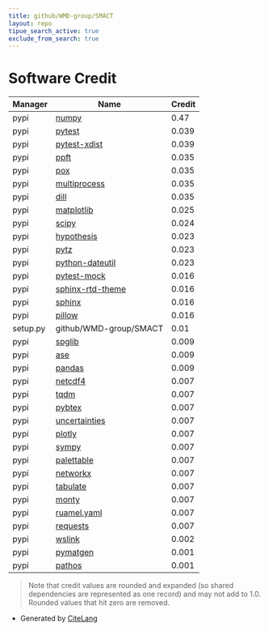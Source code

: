 ```yaml
---
title: github/WMD-group/SMACT
layout: repo
tipue_search_active: true
exclude_from_search: true
---
```

# Software Credit

|Manager|Name|Credit|
|-------|----|------|
|pypi|[numpy](https://www.numpy.org)|0.47|
|pypi|[pytest](https://pypi.org/project/pytest)|0.039|
|pypi|[pytest-xdist](https://pypi.org/project/pytest-xdist)|0.039|
|pypi|[ppft](https://pypi.org/project/ppft)|0.035|
|pypi|[pox](https://pypi.org/project/pox)|0.035|
|pypi|[multiprocess](https://pypi.org/project/multiprocess)|0.035|
|pypi|[dill](https://pypi.org/project/dill)|0.035|
|pypi|[matplotlib](https://pypi.org/project/matplotlib)|0.025|
|pypi|[scipy](https://www.scipy.org)|0.024|
|pypi|[hypothesis](https://pypi.org/project/hypothesis)|0.023|
|pypi|[pytz](https://pypi.org/project/pytz)|0.023|
|pypi|[python-dateutil](https://pypi.org/project/python-dateutil)|0.023|
|pypi|[pytest-mock](https://pypi.org/project/pytest-mock)|0.016|
|pypi|[sphinx-rtd-theme](https://pypi.org/project/sphinx-rtd-theme)|0.016|
|pypi|[sphinx](https://pypi.org/project/sphinx)|0.016|
|pypi|[pillow](https://pypi.org/project/pillow)|0.016|
|setup.py|github/WMD-group/SMACT|0.01|
|pypi|[spglib](http://spglib.github.io/spglib/)|0.009|
|pypi|[ase](https://wiki.fysik.dtu.dk/ase)|0.009|
|pypi|[pandas](https://pandas.pydata.org)|0.009|
|pypi|[netcdf4](https://pypi.org/project/netcdf4)|0.007|
|pypi|[tqdm](https://pypi.org/project/tqdm)|0.007|
|pypi|[pybtex](https://pypi.org/project/pybtex)|0.007|
|pypi|[uncertainties](https://pypi.org/project/uncertainties)|0.007|
|pypi|[plotly](https://pypi.org/project/plotly)|0.007|
|pypi|[sympy](https://pypi.org/project/sympy)|0.007|
|pypi|[palettable](https://pypi.org/project/palettable)|0.007|
|pypi|[networkx](https://pypi.org/project/networkx)|0.007|
|pypi|[tabulate](https://pypi.org/project/tabulate)|0.007|
|pypi|[monty](https://pypi.org/project/monty)|0.007|
|pypi|[ruamel.yaml](https://pypi.org/project/ruamel.yaml)|0.007|
|pypi|[requests](https://pypi.org/project/requests)|0.007|
|pypi|[wslink](https://pypi.org/project/wslink)|0.002|
|pypi|[pymatgen](https://pymatgen.org)|0.001|
|pypi|[pathos](https://github.com/uqfoundation/pathos)|0.001|


> Note that credit values are rounded and expanded (so shared dependencies are represented as one record) and may not add to 1.0. Rounded values that hit zero are removed.


- Generated by [CiteLang](https://github.com/vsoch/citelang)
